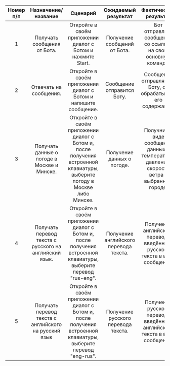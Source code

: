 | Номер п/п | Назначение/название | Сценарий | Ожидаемый результат | Фактический результат | Оценка | 
| :------: | :------: | :------: | :------: | :------: | :------: |
| 1 | Получать сообщения от Бота. | Откройте в своём приложении диалог с Ботом и нажмите Start. | Получение сообщений от Бота. | Бот отправляет сообщение со ссылкой на свою основную команду. | Тест пройден. |
| 2 | Отвечать на сообщения. | Откройте в своём приложении диалог с Ботом и напишите сообщение. | Сообщение отправится Боту. | Сообщение отправляется Боту, он обрабатывает его содержание. | Тест пройден. |
| 3 | Получать данные о погоде в Москве и Минске. |  Откройте в своём приложении диалог с Ботом и, после получения встроенной клавиатуры, выберите погоду в Москве либо Минске. | Получение данных о погоде. | Получние в виде сообщений данных о температуре, давлении, скорости ветра в выбранном городе. | Тест пройден. |
| 4 | Получать перевод текста с русского на английский язык. | Откройте в своём приложении диалог с Ботом и, после получения встроенной клавиатуры, выберите перевод "rus-eng". | Получение английского перевода текста. | Получение английского перевода введённого русского текста в виде сообщения. | Тест пройден. |
| 5 | Получать перевод текста с английского на русский язык | Откройте в своём приложении диалог с Ботом и, после получения встроенной клавиатуры, выберите перевод "eng-rus".  | Получение русского перевода текста. | Получение русского перевода введённого английского текста в виде сообщения. | Тест пройден. |
